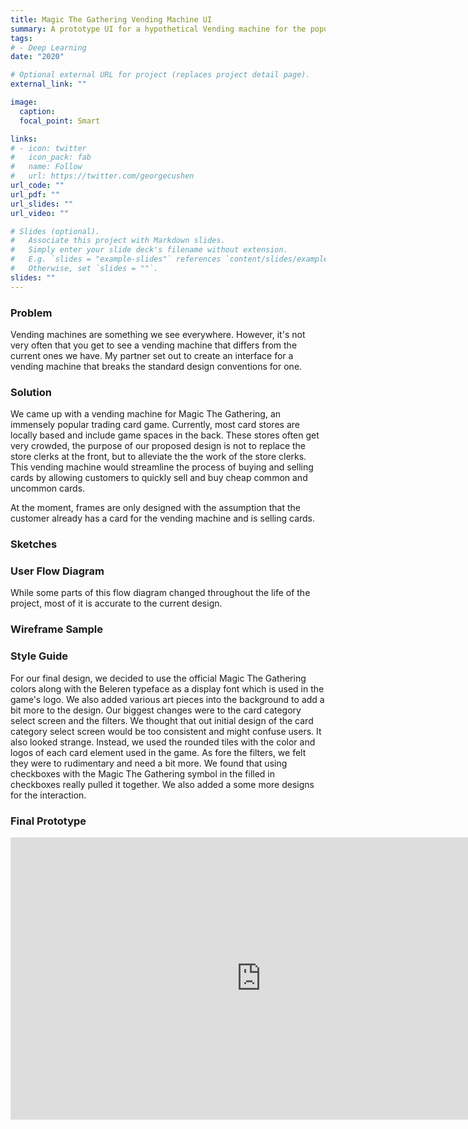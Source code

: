 ```yaml
---
title: Magic The Gathering Vending Machine UI
summary: A prototype UI for a hypothetical Vending machine for the popular trading card game Magic The Gathering (MTG).
tags:
# - Deep Learning
date: "2020"

# Optional external URL for project (replaces project detail page).
external_link: ""

image:
  caption: 
  focal_point: Smart

links:
# - icon: twitter
#   icon_pack: fab
#   name: Follow
#   url: https://twitter.com/georgecushen
url_code: ""
url_pdf: ""
url_slides: ""
url_video: ""

# Slides (optional).
#   Associate this project with Markdown slides.
#   Simply enter your slide deck's filename without extension.
#   E.g. `slides = "example-slides"` references `content/slides/example-slides.md`.
#   Otherwise, set `slides = ""`.
slides: ""
---
```


<h3>Problem</h3>


Vending machines are something we see everywhere. However, it's not very often that you get to see a vending machine that differs from the current ones we have. My partner set out to create an interface for a vending machine that breaks the standard design conventions for one.


<h3>Solution</h3>


We came up with a vending machine for Magic The Gathering, an immensely popular trading card game. Currently, most card stores are locally based and include game spaces in the back. These stores often get very crowded, the purpose of our proposed design is not to replace the store clerks at the front, but to alleviate the the work of the store clerks. This vending machine would streamline the process of buying and selling cards by allowing customers to quickly sell and buy cheap common and uncommon cards.

At the moment, frames are only designed with the assumption that the customer already has a card for the vending machine and is selling cards. 

<h3>Sketches</h3>

<h3>User Flow Diagram</h3>

While some parts of this flow diagram changed throughout the life of the project, most of it is accurate to the current design. 

<h3>Wireframe Sample</h3>

<h3>Style Guide</h3>

For our final design, we decided to use the official Magic The Gathering colors along with the Beleren typeface as a display font which is used in the game's logo. We also added various art pieces into the background to add a bit more to the design. Our biggest changes were to the card category select screen and the filters. We thought that out initial design of the card category select screen would be too consistent and might confuse users. It also looked strange. Instead, we used the rounded tiles with the color and logos of each card element used in the game. As fore the filters, we felt they were to rudimentary and need a bit more. We found that using checkboxes with the Magic The Gathering symbol in the filled in checkboxes really pulled it together. We also added a some more designs for the interaction. 

<h3>Final Prototype</h3>

<iframe style="border: 1px solid rgba(0, 0, 0, 0.1);" width="800" height="450" src="https://www.figma.com/embed?embed_host=share&url=https%3A%2F%2Fwww.figma.com%2Fproto%2FsDW38BfMENB7mm0p1anmJu%2FMTG-Vending-Project%3Fpage-id%3D56466%253A190%26node-id%3D56466%253A714%26viewport%3D1062%252C542%252C0.09153234213590622%26scaling%3Dmin-zoom" allowfullscreen></iframe>